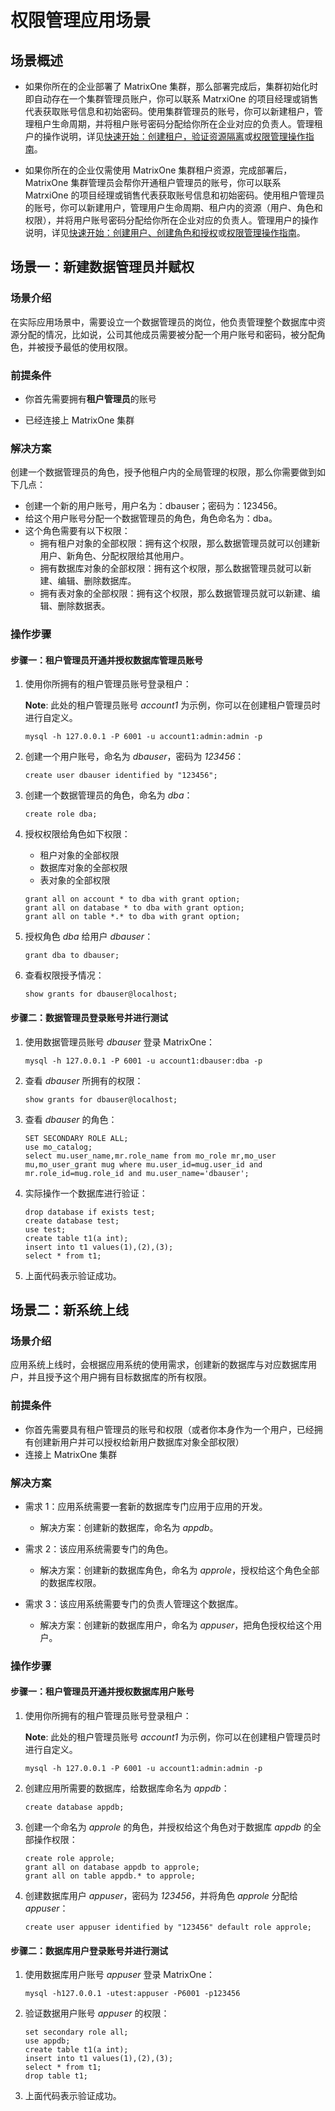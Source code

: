 # 权限管理应用场景

## 场景概述

- 如果你所在的企业部署了 MatrixOne 集群，那么部署完成后，集群初始化时即自动存在一个集群管理员账户，你可以联系 MatrxiOne 的项目经理或销售代表获取账号信息和初始密码。使用集群管理员的账号，你可以新建租户，管理租户生命周期，并将租户账号密码分配给你所在企业对应的负责人。管理租户的操作说明，详见[快速开始：创建租户，验证资源隔离](../how-tos/quick-start-create-account.md)或[权限管理操作指南](../how-tos/user-guide.md)。

- 如果你所在的企业仅需使用 MatrixOne 集群租户资源，完成部署后，MatrixOne 集群管理员会帮你开通租户管理员的账号，你可以联系 MatrxiOne 的项目经理或销售代表获取账号信息和初始密码。使用租户管理员的账号，你可以新建用户，管理用户生命周期、租户内的资源（用户、角色和权限），并将用户账号密码分配给你所在企业对应的负责人。管理用户的操作说明，详见[快速开始：创建用户、创建角色和授权](../how-tos/quick-start-create-user.md)或[权限管理操作指南](../how-tos/user-guide.md)。

## 场景一：新建数据管理员并赋权

### 场景介绍

在实际应用场景中，需要设立一个数据管理员的岗位，他负责管理整个数据库中资源分配的情况，比如说，公司其他成员需要被分配一个用户账号和密码，被分配角色，并被授予最低的使用权限。

### 前提条件

- 你首先需要拥有**租户管理员**的账号

- 已经连接上 MatrixOne 集群

### 解决方案

创建一个数据管理员的角色，授予他租户内的全局管理的权限，那么你需要做到如下几点：

- 创建一个新的用户账号，用户名为：dbauser；密码为：123456。
- 给这个用户账号分配一个数据管理员的角色，角色命名为：dba。
- 这个角色需要有以下权限：
    * 拥有租户对象的全部权限：拥有这个权限，那么数据管理员就可以创建新用户、新角色、分配权限给其他用户。
    * 拥有数据库对象的全部权限：拥有这个权限，那么数据管理员就可以新建、编辑、删除数据库。
    * 拥有表对象的全部权限：拥有这个权限，那么数据管理员就可以新建、编辑、删除数据表。

### 操作步骤

#### 步骤一：租户管理员开通并授权数据库管理员账号

1. 使用你所拥有的租户管理员账号登录租户：

    __Note__: 此处的租户管理员账号 *account1* 为示例，你可以在创建租户管理员时进行自定义。

    ```
    mysql -h 127.0.0.1 -P 6001 -u account1:admin:admin -p
    ```

2. 创建一个用户账号，命名为 *dbauser*，密码为 *123456*：

    ```
    create user dbauser identified by "123456";
    ```

3. 创建一个数据管理员的角色，命名为 *dba*：

    ```
    create role dba;
    ```

4. 授权权限给角色如下权限：

    - 租户对象的全部权限
    - 数据库对象的全部权限
    - 表对象的全部权限

    ```
    grant all on account * to dba with grant option;
    grant all on database * to dba with grant option;
    grant all on table *.* to dba with grant option;
    ```

5. 授权角色 *dba* 给用户 *dbauser*：

    ```
    grant dba to dbauser;
    ```

6. 查看权限授予情况：

    ```
    show grants for dbauser@localhost;
    ```

#### 步骤二：数据管理员登录账号并进行测试

1. 使用数据管理员账号 *dbauser* 登录 MatrixOne：

    ```
    mysql -h 127.0.0.1 -P 6001 -u account1:dbauser:dba -p
    ```

2. 查看 *dbauser* 所拥有的权限：

    ```
    show grants for dbauser@localhost;
    ```

3. 查看 *dbauser* 的角色：

    ```
    SET SECONDARY ROLE ALL;
    use mo_catalog;
    select mu.user_name,mr.role_name from mo_role mr,mo_user mu,mo_user_grant mug where mu.user_id=mug.user_id and mr.role_id=mug.role_id and mu.user_name='dbauser';
    ```

4. 实际操作一个数据库进行验证：

    ```
    drop database if exists test;
    create database test;
    use test;
    create table t1(a int);
    insert into t1 values(1),(2),(3);
    select * from t1;
    ```

5. 上面代码表示验证成功。

## 场景二：新系统上线

### 场景介绍

应用系统上线时，会根据应用系统的使用需求，创建新的数据库与对应数据库用户，并且授予这个用户拥有目标数据库的所有权限。

### 前提条件

- 你首先需要具有租户管理员的账号和权限（或者你本身作为一个用户，已经拥有创建新用户并可以授权给新用户数据库对象全部权限）
- 连接上 MatrixOne 集群

### 解决方案

- 需求 1：应用系统需要一套新的数据库专门应用于应用的开发。
    * 解决方案：创建新的数据库，命名为 *appdb*。

- 需求 2：该应用系统需要专门的角色。
    * 解决方案：创建新的数据库角色，命名为 *approle*，授权给这个角色全部的数据库权限。

- 需求 3：该应用系统需要专门的负责人管理这个数据库。
    * 解决方案：创建新的数据库用户，命名为 *appuser*，把角色授权给这个用户。

### 操作步骤

#### 步骤一：租户管理员开通并授权数据库用户账号

1. 使用你所拥有的租户管理员账号登录租户：

    __Note__: 此处的租户管理员账号 *account1* 为示例，你可以在创建租户管理员时进行自定义。

    ```
    mysql -h 127.0.0.1 -P 6001 -u account1:admin:admin -p
    ```

2. 创建应用所需要的数据库，给数据库命名为 *appdb*：

    ```
    create database appdb;
    ```

3. 创建一个命名为 *approle* 的角色，并授权给这个角色对于数据库 *appdb* 的全部操作权限：

    ```
    create role approle;
    grant all on database appdb to approle;
    grant all on table appdb.* to approle;
    ```

4. 创建数据库用户 *appuser*，密码为 *123456*，并将角色 *approle* 分配给 *appuser*：

    ```
    create user appuser identified by "123456" default role approle;
    ```

#### 步骤二：数据库用户登录账号并进行测试

1. 使用数据库用户账号 *appuser* 登录 MatrixOne：

    ```
    mysql -h127.0.0.1 -utest:appuser -P6001 -p123456
    ```

2. 验证数据用户账号 *appuser* 的权限：

    ```
    set secondary role all;
    use appdb;
    create table t1(a int);
    insert into t1 values(1),(2),(3);
    select * from t1;
    drop table t1;
    ```

3. 上面代码表示验证成功。
